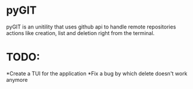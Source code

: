 # pyGIT

pyGIT is an unitility that uses github api to handle remote repositories actions like creation, list and deletion right from the terminal. 


# TODO:
*Create a TUI for the application
*Fix a bug by which delete doesn't work anymore
